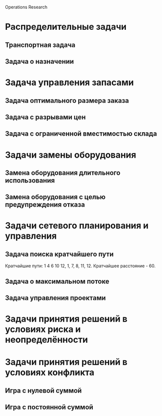 Operations Research

Распределительные задачи
=========================

Транспортная задача
--------------------

Задача о назначении
-------------------

Задача управления запасами
==========================

Задача оптимального размера заказа
----------------------------------

Задача с разрывами цен
----------------------

Задача с ограниченной вместимостью склада
-----------------------------------------

Задачи замены оборудования
===========================

Замена оборудования длительного использования
---------------------------------------------

Замена оборудования с целью предупреждения отказа
--------------------------------------------------

Задачи сетевого планирования и управления
==========================================

Задача поиска кратчайшего пути
------------------------------
Кратчайшие пути: 1 4 6 10 12, 1, 7, 8, 11, 12. Кратчайшее расстояние - 60.

Задача о максимальном потоке
----------------------------

Задача управления проектами
---------------------------


Задачи принятия решений в условиях риска и неопределённости
============================================================

Задачи принятия решений в условиях конфликта
============================================

Игра с нулевой суммой
---------------------

Игра с постоянной суммой
------------------------
